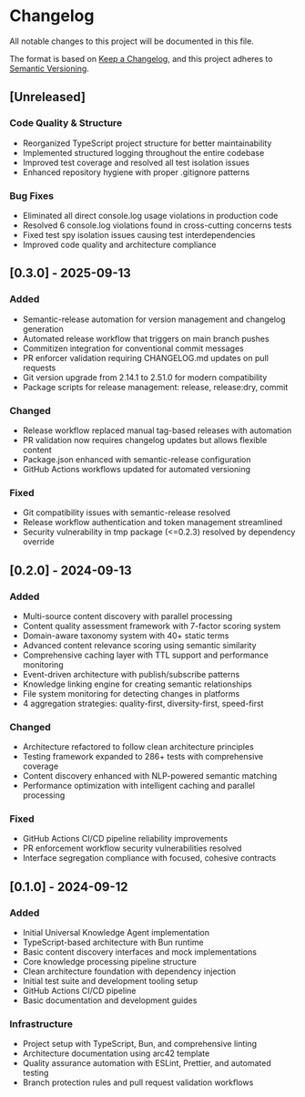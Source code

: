 # Changelog

All notable changes to this project will be documented in this file.

The format is based on [Keep a Changelog](https://keepachangelog.com/en/1.0.0/),
and this project adheres to [Semantic Versioning](https://semver.org/spec/v2.0.0.html).

## [Unreleased]

### Code Quality & Structure

- Reorganized TypeScript project structure for better maintainability
- Implemented structured logging throughout the entire codebase
- Improved test coverage and resolved all test isolation issues
- Enhanced repository hygiene with proper .gitignore patterns

### Bug Fixes

- Eliminated all direct console.log usage violations in production code
- Resolved 6 console.log violations found in cross-cutting concerns tests
- Fixed test spy isolation issues causing test interdependencies
- Improved code quality and architecture compliance

## [0.3.0] - 2025-09-13

### Added

- Semantic-release automation for version management and changelog generation
- Automated release workflow that triggers on main branch pushes
- Commitizen integration for conventional commit messages
- PR enforcer validation requiring CHANGELOG.md updates on pull requests
- Git version upgrade from 2.14.1 to 2.51.0 for modern compatibility
- Package scripts for release management: release, release:dry, commit

### Changed

- Release workflow replaced manual tag-based releases with automation
- PR validation now requires changelog updates but allows flexible content
- Package.json enhanced with semantic-release configuration
- GitHub Actions workflows updated for automated versioning

### Fixed

- Git compatibility issues with semantic-release resolved
- Release workflow authentication and token management streamlined
- Security vulnerability in tmp package (<=0.2.3) resolved by dependency override

## [0.2.0] - 2024-09-13

### Added

- Multi-source content discovery with parallel processing
- Content quality assessment framework with 7-factor scoring system
- Domain-aware taxonomy system with 40+ static terms
- Advanced content relevance scoring using semantic similarity
- Comprehensive caching layer with TTL support and performance monitoring
- Event-driven architecture with publish/subscribe patterns
- Knowledge linking engine for creating semantic relationships
- File system monitoring for detecting changes in platforms
- 4 aggregation strategies: quality-first, diversity-first, speed-first

### Changed

- Architecture refactored to follow clean architecture principles
- Testing framework expanded to 286+ tests with comprehensive coverage
- Content discovery enhanced with NLP-powered semantic matching
- Performance optimization with intelligent caching and parallel processing

### Fixed

- GitHub Actions CI/CD pipeline reliability improvements
- PR enforcement workflow security vulnerabilities resolved
- Interface segregation compliance with focused, cohesive contracts

## [0.1.0] - 2024-09-12

### Added

- Initial Universal Knowledge Agent implementation
- TypeScript-based architecture with Bun runtime
- Basic content discovery interfaces and mock implementations
- Core knowledge processing pipeline structure
- Clean architecture foundation with dependency injection
- Initial test suite and development tooling setup
- GitHub Actions CI/CD pipeline
- Basic documentation and development guides

### Infrastructure

- Project setup with TypeScript, Bun, and comprehensive linting
- Architecture documentation using arc42 template
- Quality assurance automation with ESLint, Prettier, and automated testing
- Branch protection rules and pull request validation workflows
